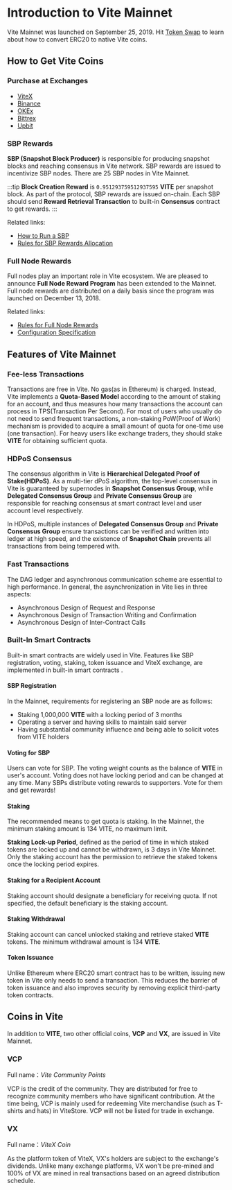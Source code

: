 # Introduction to Vite Mainnet <Badge :text="$page.version"/>

Vite Mainnet was launched on September 25, 2019. Hit [Token Swap](https://medium.com/vitelabs/announcing-the-vite-mainnet-launch-4d55fc4b4bd2) to learn about how to convert ERC20 to native Vite coins.

## How to Get Vite Coins

### Purchase at Exchanges

* [ViteX][vitex]
* [Binance][binance]
* [OKEx][okex]
* [Bittrex][bittrex]
* [Upbit][upbit]

### SBP Rewards

**SBP (Snapshot Block Producer)** is responsible for producing snapshot blocks and reaching consensus in Vite network. SBP rewards are issued to incentivize SBP nodes. There are 25 SBP nodes in Vite Mainnet.

:::tip
**Block Creation Reward** is `0.951293759512937595` **VITE** per snapshot block. As part of the protocol, SBP rewards are issued on-chain. Each SBP should send **Reward Retrieval Transaction** to built-in **Consensus** contract to get rewards.
:::

Related links:

* [How to Run a SBP][sbp-manage]
* [Rules for SBP Rewards Allocation][sbp-reward]

### Full Node Rewards

Full nodes play an important role in Vite ecosystem. We are pleased to announce **Full Node Reward Program** has been extended to the Mainnet. Full node rewards are distributed on a daily basis since the program was launched on December 13, 2018. 

Related links:

* [Rules for Full Node Rewards][fullnode-reward]
* [Configuration Specification](../node/install.md#full-node-reward)

## Features of Vite Mainnet

### Fee-less Transactions

Transactions are free in Vite. No gas(as in Ethereum) is charged. Instead, Vite implements a **Quota-Based Model** according to the amount of staking for an account, and thus measures how many transactions the account can process in TPS(Transaction Per Second). 
For most of users who usually do not need to send frequent transactions, a non-staking PoW(Proof of Work) mechanism is provided to acquire a small amount of quota for one-time use (one transaction). 
For heavy users like exchange traders, they should stake **VITE** for obtaining sufficient quota.

### HDPoS Consensus

The consensus algorithm in Vite is **Hierarchical Delegated Proof of Stake(HDPoS)**. 
As a multi-tier dPoS algorithm, the top-level consensus in Vite is guaranteed by supernodes in **Snapshot Consensus Group**, while **Delegated Consensus Group** and **Private Consensus Group** are responsible for reaching consensus at smart contract level and user account level respectively.

In HDPoS, multiple instances of **Delegated Consensus Group** and **Private Consensus Group** ensure transactions can be verified and written into ledger at high speed, and the existence of **Snapshot Chain** prevents all transactions from being tempered with. 

### Fast Transactions

The DAG ledger and asynchronous communication scheme are essential to high performance. In general, the asynchronization in Vite lies in three aspects: 

* Asynchronous Design of Request and Response 
* Asynchronous Design of Transaction Writing and Confirmation 
* Asynchronous Design of Inter-Contract Calls

### Built-In Smart Contracts

Built-in smart contracts are widely used in Vite. Features like SBP registration, voting, staking, token issuance and ViteX exchange, are implemented in built-in smart contracts .

#### SBP Registration

In the Mainnet, requirements for registering an SBP node are as follows:

* Staking 1,000,000 **VITE** with a locking period of 3 months
* Operating a server and having skills to maintain said server
* Having substantial community influence and being able to solicit votes from VITE holders

#### Voting for SBP

Users can vote for SBP. The voting weight counts as the balance of **VITE** in user's account. Voting does not have locking period and can be changed at any time. 
Many SBPs distribute voting rewards to supporters. Vote for them and get rewards!

#### Staking

The recommended means to get quota is staking. In the Mainnet, the minimum staking amount is 134 VITE, no maximum limit. 

**Staking Lock-up Period**, defined as the period of time in which staked tokens are locked up and cannot be withdrawn, is 3 days in Vite Mainnet. 
Only the staking account has the permission to retrieve the staked tokens once the locking period expires.

#### Staking for a Recipient Account

Staking account should designate a beneficiary for receiving quota. If not specified, the default beneficiary is the staking account.

#### Staking Withdrawal

Staking account can cancel unlocked staking and retrieve staked **VITE** tokens. The minimum withdrawal amount is 134 **VITE**.

#### Token Issuance

Unlike Ethereum where ERC20 smart contract has to be written, issuing new token in Vite only needs to send a transaction. 
This reduces the barrier of token issuance and also improves security by removing explicit third-party token contracts.

## Coins in Vite

In addition to **VITE**, two other official coins, **VCP** and **VX**, are issued in Vite Mainnet.

### VCP

Full name：*Vite Community Points*

VCP is the credit of the community. They are distributed for free to recognize community members who have significant contribution. At the time being, VCP is mainly used for redeeming Vite merchandise (such as T-shirts and hats) in ViteStore. 
VCP will not be listed for trade in exchange.

### VX

Full name：*ViteX Coin*

As the platform token of ViteX, VX's holders are subject to the exchange's dividends. Unlike many exchange platforms, VX won't be pre-mined and 100% of VX are mined in real transactions based on an agreed distribution schedule.

[sbp-reward]: <../rule/sbp.html#SBP-rewards>
[fullnode-reward]: <../rule/fullnode.html>
[fullnode-install]: <../node/install.html>
[sbp-manage]: <../node/sbp.html>
[web-wallet]: <https://wallet.vite.net>
[app-wallet]: <https://app.vite.net>
[vitex]: <https://x.vite.net/trade?symbol=VITE_BTC-000&category=BTC>
[okex]: <https://www.okex.com/spot/trade#product=vite_btc>
[bittrex]: <https://international.bittrex.com/Market/Index?MarketName=BTC-VITE>
[upbit]: <https://upbit.com/exchange?code=CRIX.UPBIT.BTC-VITE>
[binance]: <https://www.binance.com/en/trade/VITE_BTC>
[solidity++]: </zh/tutorial/contract/soliditypp.html>

